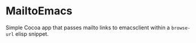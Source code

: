 MailtoEmacs
===========

Simple Cocoa app that passes mailto links to emacsclient within a `browse-url` elisp snippet.
